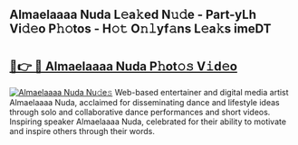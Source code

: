 ## Almaelaaaa Nuda L𝚎a𝚔ed N𝚞𝚍e - Part-yLh Vi𝚍𝚎o P𝚑𝚘tos - H𝚘𝚝 O𝚗𝚕yf𝚊ns L𝚎a𝚔s imeDT

# <h2><a href="http://kfcfn2.oniu.top/?m=Almaelaaaa+Nuda">🔗👉 🔴 Almaelaaaa Nuda P𝚑ot𝚘𝚜 V𝚒d𝚎o</a></h2>

[![Almaelaaaa Nuda Nu𝚍e𝚜](https://i.imgur.com/0qMVB7G.gif)](http://kfcfn2.oniu.top/?m=Almaelaaaa+Nuda)
Web-based entertainer and digital media artist Almaelaaaa Nuda, acclaimed for disseminating dance and lifestyle ideas through solo and collaborative dance performances and short videos. Inspiring speaker Almaelaaaa Nuda, celebrated for their ability to motivate and inspire others through their words.  
